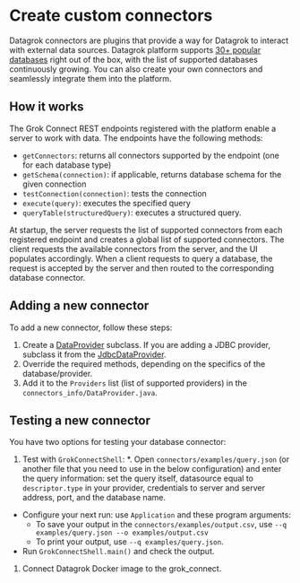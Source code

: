 # Create custom connectors

Datagrok connectors are plugins that provide a way for Datagrok to interact with external data sources. Datagrok platform supports [30+ popular databases](supported-connectors.md) right out of the box, with the list of supported databases continuously growing. You can also create your own connectors and seamlessly integrate them into the platform.

## How it works

The Grok Connect REST endpoints registered with the platform enable a server to work with data. The endpoints have the following methods:

* `getConnectors`: returns all connectors supported by the endpoint (one for each database type)
* `getSchema(connection)`: if applicable, returns database schema for the given connection
* `testConnection(connection)`: tests the connection
* `execute(query)`: executes the specified query
* `queryTable(structuredQuery)`: executes a structured query.

At startup, the server requests the list of supported connectors from each registered endpoint and creates a global list of supported connectors. The client requests the available connectors from the server, and the UI populates accordingly. When a client requests to query a database, the request is accepted by the server and then routed to the corresponding database connector.

## Adding a new connector

To add a new connector, follow these steps:

1. Create a [DataProvider](https://github.com/datagrok-ai/public/blob/5c9a8df6b7f1494ae5f666bd2aaf5c6d55bc4dee/connectors/grok_connect/src/main/java/grok_connect/providers/JdbcDataProvider.java) subclass. If you are adding a JDBC provider, subclass it from the [JdbcDataProvider](https://github.com/datagrok-ai/public/blob/5c9a8df6b7f1494ae5f666bd2aaf5c6d55bc4dee/connectors/grok_connect/src/main/java/grok_connect/providers/JdbcDataProvider.java).
1. Override the required methods, depending on the specifics of the database/provider.
1. Add it to the `Providers` list (list of supported providers) in the `connectors_info/DataProvider.java`.

## Testing a new connector

You have two options for testing your database connector:

1. Test with `GrokConnectShell`:
  *. Open `connectors/examples/query.json` (or another file that you need to use in the below configuration) and enter the query information: set the query itself, datasource equal to `descriptor.type` in your provider, credentials to server and server address, port, and the database name.
  * Configure your next run: use `Application` and these program arguments:
    * To save your output in the `connectors/examples/output.csv`, use `--q examples/query.json --o examples/output.csv`
    * To print your output, use `--q examples/query.json`.
  * Run `GrokConnectShell.main()` and check the output.
1. Connect Datagrok Docker image to the grok_connect.